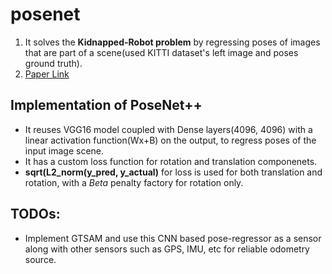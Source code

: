 # posenet
1. It solves the **Kidnapped-Robot problem** by regressing poses of images that are part of a scene(used KITTI dataset's left image and poses ground truth).
2. [Paper Link](https://posenet-mobile-robot.github.io/etc/Team%2016%20-%20ROB%20530.pdf)
## Implementation of PoseNet++
* It reuses VGG16 model coupled with Dense layers(4096, 4096) with a linear activation function(Wx+B) on the output, to regress poses of the input image scene.
* It has a custom loss function for rotation and translation componenets.
* **sqrt(L2_norm(y_pred, y_actual)** for loss is used for both translation and rotation, with a _Beta_ penalty factory for rotation only.

## TODOs:
* Implement GTSAM and use this CNN based pose-regressor as a sensor along with other sensors such as GPS, IMU, etc for reliable odometry source.
